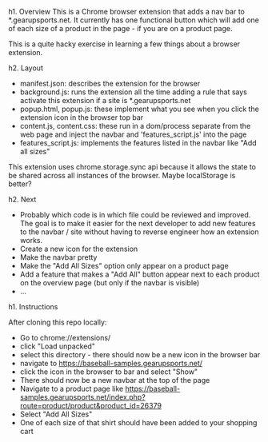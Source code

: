 h1. Overview
This is a Chrome browser extension that adds a nav bar to *.gearupsports.net.
It currently has one functional button which will add one of each size of a product in the page - if you are on a product page.

This is a quite hacky exercise in learning a few things about a browser extension.

h2. Layout
  - manifest.json: describes the extension for the browser
  - background.js: runs the extension all the time adding a rule that says activate this extension if a site is *.gearupsports.net
  - popup.html, popup.js: these implement what you see when you click the extension icon in the browser top bar
  - content.js, content.css: these run in a dom/process separate from the web page and inject the navbar and 'features_script.js' into the page
  - features_script.js: implements the features listed in the navbar like "Add all sizes"
  
This extension uses chrome.storage.sync api because it allows the state to be shared across all instances of the browser. Maybe localStorage is better?
  
h2. Next
  * Probably which code is in which file could be reviewed and improved. The goal is to make it easier for the next developer to add new features to the navbar / site without having to reverse engineer how an extension works.
  * Create a new icon for the extension
  * Make the navbar pretty
  * Make the "Add All Sizes" option only appear on a product page
  * Add a feature that makes a "Add All" button appear next to each product on the overview page (but only if the navbar is visible)
  * ...

h1. Instructions

After cloning this repo locally:
* Go to chrome://extensions/
* click "Load unpacked"
* select this directory - there should now be a new icon in the browser bar
* navigate to https://baseball-samples.gearupsports.net/
* click the icon in the browser to bar and select "Show"
* There should now be a new navbar at the top of the page
* Navigate to a product page like https://baseball-samples.gearupsports.net/index.php?route=product/product&product_id=26379
* Select "Add All Sizes"
* One of each size of that shirt should have been added to your shopping cart
